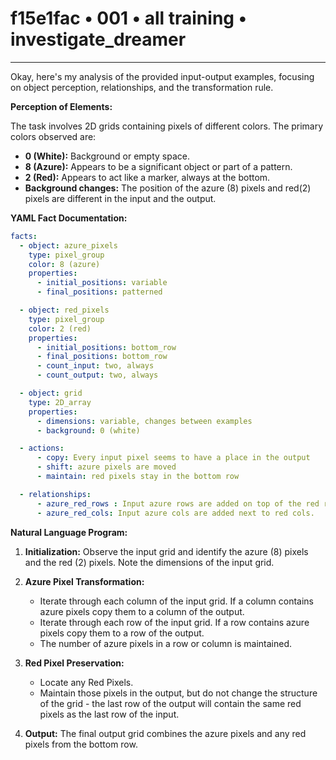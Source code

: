 # f15e1fac • 001 • all training • investigate_dreamer

---
Okay, here's my analysis of the provided input-output examples, focusing on object perception, relationships, and the transformation rule.

**Perception of Elements:**

The task involves 2D grids containing pixels of different colors. The primary colors observed are:

*   **0 (White):** Background or empty space.
*   **8 (Azure):** Appears to be a significant object or part of a pattern.
* **2 (Red):** Appears to act like a marker, always at the bottom.
* **Background changes:** The position of the azure (8) pixels and red(2) pixels are different in the input and the output.

**YAML Fact Documentation:**



```yaml
facts:
  - object: azure_pixels
    type: pixel_group
    color: 8 (azure)
    properties:
      - initial_positions: variable
      - final_positions: patterned

  - object: red_pixels
    type: pixel_group
    color: 2 (red)
    properties:
      - initial_positions: bottom_row
      - final_positions: bottom_row
      - count_input: two, always
      - count_output: two, always

  - object: grid
    type: 2D_array
    properties:
      - dimensions: variable, changes between examples
      - background: 0 (white)

  - actions:
      - copy: Every input pixel seems to have a place in the output
      - shift: azure pixels are moved
      - maintain: red pixels stay in the bottom row

  - relationships:
      - azure_red_rows : Input azure rows are added on top of the red rows.
      - azure_red_cols: Input azure cols are added next to red cols.
```



**Natural Language Program:**

1.  **Initialization:** Observe the input grid and identify the azure (8) pixels and the red (2) pixels. Note the dimensions of the input grid.

2.  **Azure Pixel Transformation:**
    *   Iterate through each column of the input grid. If a column contains azure pixels copy them to a column of the output.
    *   Iterate through each row of the input grid. If a row contains azure pixels copy them to a row of the output.
    *   The number of azure pixels in a row or column is maintained.

3.  **Red Pixel Preservation:**
    *   Locate any Red Pixels.
    *   Maintain those pixels in the output, but do not change the structure of the grid - the last row of the output will contain the same red pixels as the last row of the input.

4.  **Output:** The final output grid combines the azure pixels and any red pixels from the bottom row.

